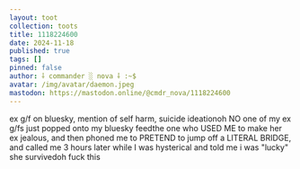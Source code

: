 ```yaml
---
layout: toot
collection: toots
title: 1118224600
date: 2024-11-18
published: true
tags: []
pinned: false
author: ⸸ commander ░ nova ⸸ :~$
avatar: /img/avatar/daemon.jpeg
mastodon: https://mastodon.online/@cmdr_nova/1118224600
---
```


ex g/f on bluesky, mention of self harm, suicide ideationoh NO one of my ex g/fs just popped onto my bluesky feedthe one who USED ME to make her ex jealous, and then phoned me to PRETEND to jump off a LITERAL BRIDGE, and called me 3 hours later while I was hysterical and told me i was "lucky" she survivedoh fuck this
